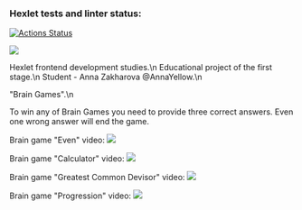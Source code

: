 ### Hexlet tests and linter status:
[![Actions Status](https://github.com/AnnaYellow/frontend-project-lvl1/workflows/hexlet-check/badge.svg)](https://github.com/AnnaYellow/frontend-project-lvl1/actions)

<a href="https://codeclimate.com/github/AnnaYellow/frontend-project-lvl1/maintainability"><img src="https://api.codeclimate.com/v1/badges/16e0fff382180952591d/maintainability" /></a>

Hexlet frontend development studies.\n
Educational project of the first stage.\n
Student - Anna Zakharova @AnnaYellow.\n

"Brain Games".\n

To win any of Brain Games you need to provide three correct answers. Even one wrong answer will end the game.

Brain game "Even" video: <a href="https://asciinema.org/a/516431" target="_blank"><img src="https://asciinema.org/a/516431.svg" /></a>

Brain game "Calculator" video: <a href="https://asciinema.org/a/517145" target="_blank"><img src="https://asciinema.org/a/517145.svg" /></a>

Brain game "Greatest Common Devisor" video: <a href="https://asciinema.org/a/517583" target="_blank"><img src="https://asciinema.org/a/517583.svg" /></a>

Brain game "Progression" video: <a href="https://asciinema.org/a/517804" target="_blank"><img src="https://asciinema.org/a/517804.svg" /></a>